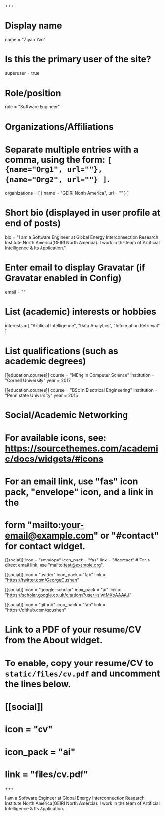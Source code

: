 +++
# Display name
name = "Ziyan Yao"

# Is this the primary user of the site?
superuser = true

# Role/position
role = "Software Engineer"

# Organizations/Affiliations
#   Separate multiple entries with a comma, using the form: `[ {name="Org1", url=""}, {name="Org2", url=""} ]`.
organizations = [ { name = "GEIRI North America", url = "" } ]

# Short bio (displayed in user profile at end of posts)
bio = "I am a Software Engineer at Global Energy Interconnection Research Institute North America(GEIRI North Amercia). I work in the team of Artificial Intelligence & Its Application."

# Enter email to display Gravatar (if Gravatar enabled in Config)
email = ""

# List (academic) interests or hobbies
interests = [
  "Artificial Intelligence",
  "Data Analytics",
  "Information Retrieval"
]

# List qualifications (such as academic degrees)
[[education.courses]]
  course = "MEng in Computer Science"
  institution = "Cornell University"
  year = 2017

[[education.courses]]
  course = "BSc in Electrical Engineering"
  institution = "Penn state University"
  year = 2015

# Social/Academic Networking
# For available icons, see: https://sourcethemes.com/academic/docs/widgets/#icons
#   For an email link, use "fas" icon pack, "envelope" icon, and a link in the
#   form "mailto:your-email@example.com" or "#contact" for contact widget.

[[social]]
  icon = "envelope"
  icon_pack = "fas"
  link = "#contact"  # For a direct email link, use "mailto:test@example.org".

[[social]]
  icon = "twitter"
  icon_pack = "fab"
  link = "https://twitter.com/GeorgeCushen"

[[social]]
  icon = "google-scholar"
  icon_pack = "ai"
  link = "https://scholar.google.co.uk/citations?user=sIwtMXoAAAAJ"

[[social]]
  icon = "github"
  icon_pack = "fab"
  link = "https://github.com/gcushen"

# Link to a PDF of your resume/CV from the About widget.
# To enable, copy your resume/CV to `static/files/cv.pdf` and uncomment the lines below.
# [[social]]
#   icon = "cv"
#   icon_pack = "ai"
#   link = "files/cv.pdf"

+++

I am a Software Engineer at Global Energy Interconnection Research Institute North America(GEIRI North Amercia). I work in the team of Artificial Intelligence & Its Application.
